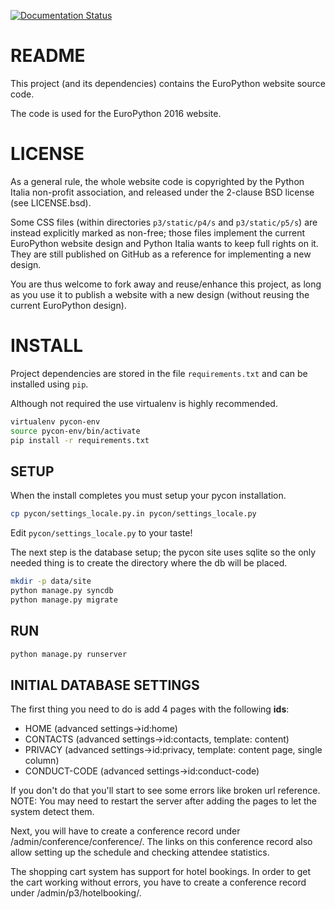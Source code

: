 [![Documentation Status](https://readthedocs.org/projects/epcon/badge/?version=latest)](https://readthedocs.org/projects/epcon/?badge=latest)

README
======
This project (and its dependencies) contains the EuroPython website source code.

The code is used for the EuroPython 2016 website.

LICENSE
=======
As a general rule, the whole website code is copyrighted by the Python Italia non-profit association, and released under the 2-clause BSD license (see LICENSE.bsd).

Some CSS files (within directories `p3/static/p4/s` and `p3/static/p5/s`) are instead explicitly marked as non-free; those files implement the current EuroPython website design and Python Italia wants to keep full rights on it. They are still published on GitHub as a reference for implementing a new design.

You are thus welcome to fork away and reuse/enhance this project, as long as you use it to publish a website with a new design (without reusing the current EuroPython design).

INSTALL
=======

Project dependencies are stored in the file `requirements.txt` and can be
installed using `pip`.

Although not required the use virtualenv is highly recommended.

```bash
virtualenv pycon-env
source pycon-env/bin/activate
pip install -r requirements.txt
```

SETUP
-----

When the install completes you must setup your pycon installation.

```bash
cp pycon/settings_locale.py.in pycon/settings_locale.py
```

Edit `pycon/settings_locale.py` to your taste!

The next step is the database setup; the pycon site uses sqlite so the only
needed thing is to create the directory where the db will be placed.

```bash
mkdir -p data/site
python manage.py syncdb
python manage.py migrate
```

RUN
---

```bash
python manage.py runserver
```

INITIAL DATABASE SETTINGS
-------------------------

The first thing you need to do is add 4 pages with the following **ids**:

- HOME (advanced settings->id:home)
- CONTACTS (advanced settings->id:contacts, template: content)
- PRIVACY (advanced settings->id:privacy, template: content page, single column)
- CONDUCT-CODE (advanced settings->id:conduct-code)

If you don't do that you'll start to see some errors like broken url reference. 
NOTE: You may need to restart the server after adding the pages to let the system
detect them.

Next, you will have to create a conference record under
/admin/conference/conference/. The links on this conference record
also allow setting up the schedule and checking attendee statistics.

The shopping cart system has support for hotel bookings. In order to get the cart
working without errors, you have to create a conference record under
/admin/p3/hotelbooking/.


